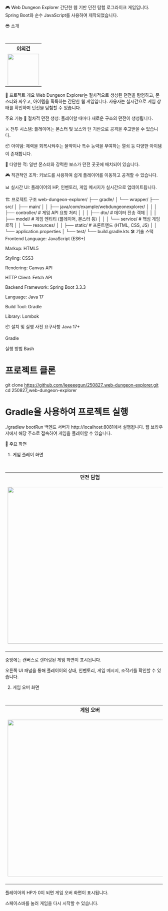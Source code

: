 🎮 Web Dungeon Explorer
간단한 웹 기반 던전 탐험 로그라이크 게임입니다. Spring Boot와 순수 JavaScript를 사용하여 제작되었습니다.

😎 소개
<table>
  <tr>
    <td align="center"><b><a href="https://github.com/leeeeegun">이의건</a></b></td>
  </tr>
  <tr>
    <td align="center"><a href="https://github.com/leeeeegun"><img src="https://avatars.githubusercontent.com/u/80462203?v=4" width="100px" /></a></td>
  </tr>
</table>

🚀 프로젝트 개요
Web Dungeon Explorer는 절차적으로 생성된 던전을 탐험하고, 몬스터와 싸우고, 아이템을 획득하는 간단한 웹 게임입니다. 사용자는 실시간으로 게임 상태를 확인하며 던전을 탐험할 수 있습니다.

주요 기능
📝 절차적 던전 생성: 플레이할 때마다 새로운 구조의 던전이 생성됩니다.

⚔️ 전투 시스템: 플레이어는 몬스터 및 보스와 턴 기반으로 공격을 주고받을 수 있습니다.

📦 아이템: 체력을 회복시켜주는 물약이나 특수 능력을 부여하는 열쇠 등 다양한 아이템이 존재합니다.

👾 다양한 적: 일반 몬스터와 강력한 보스가 던전 곳곳에 배치되어 있습니다.

🎮 직관적인 조작: 키보드를 사용하여 쉽게 플레이어를 이동하고 공격할 수 있습니다.

📊 실시간 UI: 플레이어의 HP, 인벤토리, 게임 메시지가 실시간으로 업데이트됩니다.

🏗️ 프로젝트 구조
web-dungeon-explorer/
├── gradle/
│   └── wrapper/
├── src/
│   ├── main/
│   │   ├── java/com/example/webdungeonexplorer/
│   │   │   ├── controller/     # 게임 API 요청 처리
│   │   │   ├── dto/            # 데이터 전송 객체
│   │   │   ├── model/          # 게임 엔티티 (플레이어, 몬스터 등)
│   │   │   └── service/        # 핵심 게임 로직
│   │   └── resources/
│   │       ├── static/         # 프론트엔드 (HTML, CSS, JS)
│   │       └── application.properties
│   └── test/
└── build.gradle.kts
🛠️ 기술 스택
Frontend
Language: JavaScript (ES6+)

Markup: HTML5

Styling: CSS3

Rendering: Canvas API

HTTP Client: Fetch API

Backend
Framework: Spring Boot 3.3.3

Language: Java 17

Build Tool: Gradle

Library: Lombok

📦 설치 및 실행
사전 요구사항
Java 17+

Gradle

실행 방법
Bash

# 프로젝트 클론
git clone https://github.com/leeeeegun/250827_web-dungeon-explorer.git
cd 250827_web-dungeon-explorer

# Gradle을 사용하여 프로젝트 실행
./gradlew bootRun
백엔드 서버가 http://localhost:8081에서 실행됩니다. 웹 브라우저에서 해당 주소로 접속하여 게임을 플레이할 수 있습니다.

🌟 주요 화면
1. 게임 플레이 화면
<table>
  <tr>
    <td align="center" valign="top">
      <b>던전 탐험</b><br/>
            <img src="public/game_screen.png" width="500"/>
    </td>
  </tr>
</table>

중앙에는 캔버스로 렌더링된 게임 화면이 표시됩니다.

오른쪽 UI 패널을 통해 플레이어의 상태, 인벤토리, 게임 메시지, 조작키를 확인할 수 있습니다.

2. 게임 오버 화면
<table>
  <tr>
    <td align="center" valign="top">
      <b>게임 오버</b><br/>
            <img src="public/game_over_screen.png" width="500"/>
    </td>
  </tr>
</table>

플레이어의 HP가 0이 되면 게임 오버 화면이 표시됩니다.

스페이스바를 눌러 게임을 다시 시작할 수 있습니다.
